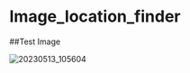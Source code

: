 # Image_location_finder

##Test Image

![20230513_105604](https://github.com/pix3000/Image_location_finder/assets/51011169/d1f94e3f-f6da-4eb2-a024-bad4e7510c53)

